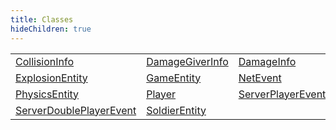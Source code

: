 ```yaml
---
title: Classes
hideChildren: true
---
```

|                                                                         |                                                         |                                                             |
| ----------------------------------------------------------------------- | ------------------------------------------------------- | ----------------------------------------------------------- |
| [CollisionInfo](/vext/ref/server/class/collisioninfo)                     | [DamageGiverInfo](/vext/ref/server/class/damagegiverinfo) | [DamageInfo](/vext/ref/server/class/damageinfo)               |
| [ExplosionEntity](/vext/ref/server/class/explosionentity)                 | [GameEntity](/vext/ref/server/class/gameentity)           | [NetEvent](/vext/ref/server/class/netevent)                   |
| [PhysicsEntity](/vext/ref/server/class/physicsentity)                     | [Player](/vext/ref/server/class/player)                   | [ServerPlayerEvent](/vext/ref/server/class/serverplayerevent) |
| [ServerDoublePlayerEvent](/vext/ref/server/class/serverdoubleplayerevent) | [SoldierEntity](/vext/ref/server/class/soldierentity)     |                                                             |
